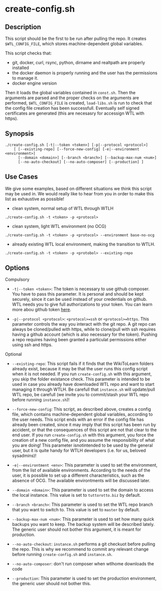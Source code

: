 # create-config.sh

## Description

This script should be the first to be run after pulling the repo. It creates `$WTL_CONFIG_FILE`, which stores machine-dependent global variables.

This script checks that:

- git, docker, curl, rsync, python, dirname and realtpath are properly installed
- the docker daemon is properly running and the user has the permissions to manage it.
- docker engine version

Then it loads the global variables contained in `const.sh`. Then the arguments are parsed and the proper checks on the arguments are performed, `$WTL_CONFIG_FILE` is created, `load-libs.sh` is run to check that the config file creation has been successfull. Eventually self signed certificates are generated (this are necesasry for accessign WTL with https).

## Synopsis

```{.bash}
./create-config.sh [-t|--token <token>] [-p|--protocol <protocol>]
    [ [--existing-repo] [--force-new-config] [-e|--environment <environment>]
      [--domain <domain>] [--branch <branch>] [--backup-max-num <num>]
      [--no-auto-checkout] [--no-auto-composer] [--production] ]
```

## Use Cases

We give some examples, based on different situations we think this script may be used in. We would really like to hear from you in order to make this list as exhaustive as possible!

- clean system, normal setup of WTL through WTLH

```{.bash}
./create-config.sh -t <token> -p <protocol>
```

- clean system, light WTL environment (no OCG)

```{.bash}
./create-config.sh -t <token> -p <protocol> --environment base-no-ocg
```

- already existing WTL local environment, making the transition to WTLH.

```{.bash}
./create-config.sh -t <token> -p <protobol> --exixting-repo
```

## Options

Compulsory

- `-t|--token <token>`: The token is necessary to use github composer. You have to pass this parameter. It is personal and should be kept securely, since it can be used instead of your credentials on github. WTL needs you to give full authorizations to your token. You can learn more abou github token [here](https://git.io/vmNUX).

- `-p|--protocol <protocol>`: `<protocol>=ssh` or `<protocol>=https`. This parameter controls the way you interact with the git repo. A git repo can always be cloned/pulled with https, while to clone/pull with ssh requires having a github account (which is also necessary for the token). Pushing a repo requires having been granted a particulat permissions either using ssh and https.

Optional

- `--existing-repo`: This script fails if it finds that the WikiToLearn folders already exist, because it may be that the user runs this config script when it is not needed. If you run `create-config.sh` with this argument, you skip the folder existance check. This parameter is intended to be used in case you already have downloaded WTL repo and want to start managing it through WTLH. Be carefull that `instance.sh` will update/pull WTL repo, be carefull (we invite you to commit/stash your WTL repo before running `instance.sh`)!

- `--force-new-config`: This script, as described above, creates a config file, which contains machine-dependent global variables, according to the user needs. This script ends with an error if the config file has already been created, since it may imply that this script has been run by accident, or that the consequences of this script are not that clear to the end user. If you run `create-config.sh` with this argument, you force the creation of a new config file, and you assume the responsibility of what you are doing! This parameter isnotintended to be used by the general user, but it is quite handy for WTLH developers (i.e. for us, beloved sysadmins)!

- `-e|--environtment <env>`: This parameter is used to set the environment, from the list of available environments. According to the needs of the user, it is possible to set up a different characteristics, such as the absence of OCG. The available environtments will be discussed later.

- `--domain <domain>`: This parameter is used to set the domain to access the local instance. This value is set to `tuttorotto.biz` by default.

- `--branch <branch>`: This parameter is used to set the WTL repo branch that you want to switch to. This value is set to `master` by default.

- `--backup-max-num <num>`: This parameter is used to set how many quick backups you want to keep. The backup system will be described lately. The generic user should not bother this argument, it is meant for production.

- `--no-auto-checkout`: `instance.sh` performs a git checkuot before pulling the repo. This is why we recommend to commit any relevant change before running `create-config.sh` and `instance.sh`.

- `--no-auto-composer`: don't run composer when wtlhome downloads the code

- `--production`: This parameter is used to set the production environment, the generic user should not bother this.
